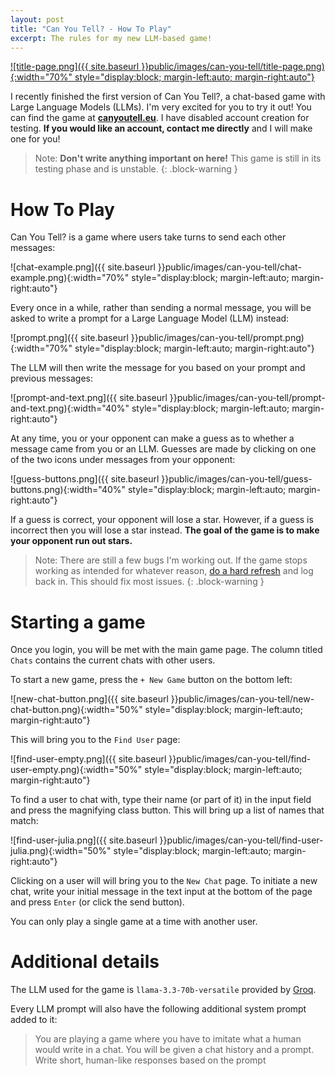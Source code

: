 ```yaml
---
layout: post
title: "Can You Tell? - How To Play"
excerpt: The rules for my new LLM-based game!
---
```


[![title-page.png]({{ site.baseurl }}public/images/can-you-tell/title-page.png){:width="70%" style="display:block; margin-left:auto; margin-right:auto"}](https://canyoutell.eu)

I recently finished the first version of Can You Tell?, a chat-based game with
Large Language Models (LLMs). I'm very excited for you to try it out! You can
find the game at [**canyoutell.eu**](https://canyoutell.eu). I have disabled account
creation for testing. **If you would like an account, contact me directly** and
I will make one for you!

> Note: **Don't write anything important on here!** This game is still in its
> testing phase and is unstable.
{: .block-warning }


# How To Play

Can You Tell? is a game where users take turns to send each other messages:

![chat-example.png]({{ site.baseurl }}public/images/can-you-tell/chat-example.png){:width="70%" style="display:block; margin-left:auto; margin-right:auto"}

Every once in a while, rather than sending a normal message, you will be asked
to write a prompt for a Large Language Model (LLM) instead:

![prompt.png]({{ site.baseurl }}public/images/can-you-tell/prompt.png){:width="70%" style="display:block; margin-left:auto; margin-right:auto"}

The LLM will then write the message for you based on your prompt and previous messages:

![prompt-and-text.png]({{ site.baseurl }}public/images/can-you-tell/prompt-and-text.png){:width="40%" style="display:block; margin-left:auto; margin-right:auto"}

At any time, you or your opponent can make a guess as to whether a message came
from you or an LLM. Guesses are made by clicking on one of the two icons under
messages from your opponent:

![guess-buttons.png]({{ site.baseurl }}public/images/can-you-tell/guess-buttons.png){:width="40%" style="display:block; margin-left:auto; margin-right:auto"}

If a guess is correct, your opponent will lose a star. However, if a guess is
incorrect then you will lose a star instead. **The goal of the game is to make
your opponent run out stars.**

> Note: There are still a few bugs I'm working out. If the game stops working as
> intended for whatever reason, [do a hard
> refresh](https://www.gavel.io/resources/what-is-a-hard-refresh-how-to-do-a-hard-refresh-in-any-browser)
> and log back in. This should fix most issues.
{: .block-warning }


# Starting a game

Once you login, you will be met with the main game page. The column titled
`Chats` contains the current chats with other users.

To start a new game, press the `+ New Game` button on the bottom left:

![new-chat-button.png]({{ site.baseurl }}public/images/can-you-tell/new-chat-button.png){:width="50%" style="display:block; margin-left:auto; margin-right:auto"}

This will bring you to the `Find User` page:

![find-user-empty.png]({{ site.baseurl }}public/images/can-you-tell/find-user-empty.png){:width="50%" style="display:block; margin-left:auto; margin-right:auto"}

To find a user to chat with, type their name (or part of it) in the input field
and press the magnifying class button. This will bring up a list of names that
match:

![find-user-julia.png]({{ site.baseurl }}public/images/can-you-tell/find-user-julia.png){:width="50%" style="display:block; margin-left:auto; margin-right:auto"}

Clicking on a user will will bring you to the `New Chat` page. To initiate a new
chat, write your initial message in the text input at the bottom of the page and
press `Enter` (or click the send button).

You can only play a single game at a time with another user.

# Additional details

The LLM used for the game is `llama-3.3-70b-versatile` provided by
[Groq](https://groq.com/).

Every LLM prompt will also have the following additional system prompt added to
it:

> You are playing a game where you have to imitate what a human would write in a
> chat. You will be given a chat history and a prompt. Write short, human-like
> responses based on the prompt
